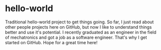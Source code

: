 # hello-world
Traditional hello-world project to get things going.
So far, I just read about other people projects here on GitHub, but now
I like to understand things better and use it's potential. 
I recently graduated as an engineer in the field of mechatronics and got a job as a software engineer. That's why I get started on GitHub. Hope for a great time here!
